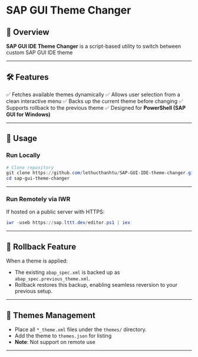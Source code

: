 # SAP GUI Theme Changer

## 📄 Overview

**SAP GUI IDE Theme Changer** is a script-based utility to switch between custom SAP GUI IDE theme

---

## 🛠️ Features

✅ Fetches available themes dynamically
✅ Allows user selection from a clean interactive menu
✅ Backs up the current theme before changing
✅ Supports rollback to the previous theme
✅ Designed for **PowerShell (SAP GUI for Windows)**

---

## 🚀 Usage

### **Run Locally**

```powershell
# Clone repository
git clone https://github.com/lethucthanhtu/SAP-GUI-IDE-theme-changer.git
cd sap-gui-theme-changer
````

---

### **Run Remotely via IWR**

If hosted on a public server with HTTPS:

```powershell
iwr -useb https://sap.lttt.dev/editor.ps1 | iex
```

---

## 🔄 Rollback Feature

When a theme is applied:

* The existing `abap_spec.xml` is backed up as `abap_spec.previous_theme.xml`.
* Rollback restores this backup, enabling seamless reversion to your previous setup.

---

## 📂 Themes Management

* Place all `*_theme.xml` files under the `themes/` directory.
* Add the theme to `themes.json` for listing
* **Note**: Not support on remote use

---
